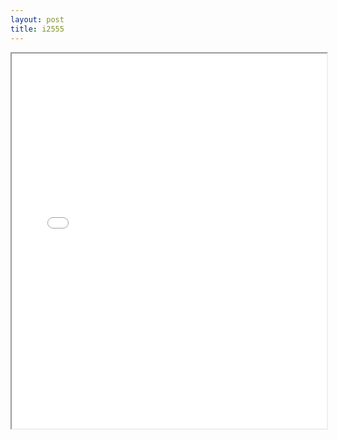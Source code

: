 ```yaml
---
layout: post
title: i2555
---
```


<div class="pdf-container">
<iframe src="/assets/pdfs/i2555.pdf" height="600" width="100%" allowFullScreen="true"></iframe>
</div>

